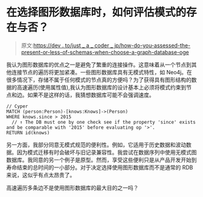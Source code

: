 # 在选择图形数据库时，如何评估模式的存在与否？

> 原文:[https://dev . to/just _ a _ coder _ jp/how-do-you-assessed-the-present-or-less-of-schemas-when-choose-a-graph-database-oge](https://dev.to/just_a_coder_jp/how-do-you-assess-the-presence-or-absence-of-schemas-when-choosing-a-graph-database-oge)

我认为图形数据库的优点之一是避免了繁重的连接操作。这意味着从一个节点到其他连接节点的遍历将更加紧凑。一些图形数据库具有无模式特性，如 Neo4j。在很多情况下，存储不属于任何模式的节点真的方便吗？为了获得具有图形结构的数据的高速遍历(使用属性值),我认为图形数据库的设计基本上必须将模式约束到节点和边。如果不是这样的话，我猜想数据库可能不会强调速度。

```
// Cyper
MATCH (person:Person)-[knows:Knows]->(Person)
WHERE knows.since > 2015
  // ↑ The DB must one by one check see if the property 'since' exists and be comparable with '2015' before evaluating op '>'.
RETURN id(knows) 
```

另一方面，我部分同意无模式规范的便利性。例如，它适用于历史数据和波动数据。因为模式迁移有时会破坏与旧记录兼容性。我尝试在数据序列中使用无模式图数据库。我同意的另一个例子是原型。然而，享受这些便利只是从产品开发开始到寿命结束的总时间的一小部分。对于决定选择使用图形数据库而不是通常的 RDB 来说，这似乎有点太昂贵了。

高速遍历多条边不是使用图形数据库的最大目的之一吗？